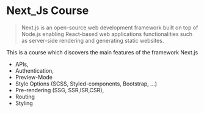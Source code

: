 # Next_Js Course
> Next.js is an open-source web development framework built on top of Node.js enabling React-based web applications functionalities such as server-side rendering and generating static websites.

This is a course which discovers the main features of the framework Next.js
- APIs, 
- Authentication, 
- Preview-Mode
- Style Options (SCSS, Styled-components, Bootstrap, ...)
- Pre-rendering (SSG, SSR,ISR,CSR), 
- Routing  
- Styling
